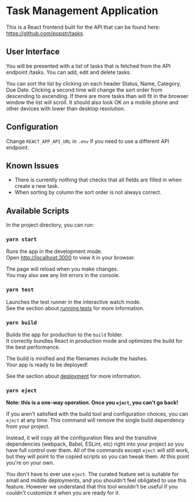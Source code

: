 
# Task Management Application

This is a React frontend built for the API that can be found here: https://github.com/popstr/tasks.

## User Interface

You will be presented with a list of tasks that is fetched from the API endpoint <url-to-api>/tasks. You can add,
edit and delete tasks.

You can sort the list by clicking on each header Status, Name, Category, Due Date. Clicking a second time will change
the sort order from descending to ascending. If there are more tasks than will fit in the browser window the list
will scroll. It should also look OK on a mobile phone and other devices with lower than desktop resolution.

## Configuration
Change `REACT_APP_API_URL` in `.env` if you need to use a different API endpoint.

## Known Issues
* There is currently nothing that checks that all fields are filled in when create a new task.
* When sorting by column the sort order is not always correct.

## Available Scripts

In the project directory, you can run:

### `yarn start`

Runs the app in the development mode.\
Open [http://localhost:3000](http://localhost:3000) to view it in your browser.

The page will reload when you make changes.\
You may also see any lint errors in the console.

### `yarn test`

Launches the test runner in the interactive watch mode.\
See the section about [running tests](https://facebook.github.io/create-react-app/docs/running-tests) for more information.

### `yarn build`

Builds the app for production to the `build` folder.\
It correctly bundles React in production mode and optimizes the build for the best performance.

The build is minified and the filenames include the hashes.\
Your app is ready to be deployed!

See the section about [deployment](https://facebook.github.io/create-react-app/docs/deployment) for more information.

### `yarn eject`

**Note: this is a one-way operation. Once you `eject`, you can't go back!**

If you aren't satisfied with the build tool and configuration choices, you can `eject` at any time. This command will remove the single build dependency from your project.

Instead, it will copy all the configuration files and the transitive dependencies (webpack, Babel, ESLint, etc) right into your project so you have full control over them. All of the commands except `eject` will still work, but they will point to the copied scripts so you can tweak them. At this point you're on your own.

You don't have to ever use `eject`. The curated feature set is suitable for small and middle deployments, and you shouldn't feel obligated to use this feature. However we understand that this tool wouldn't be useful if you couldn't customize it when you are ready for it.
